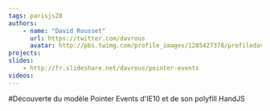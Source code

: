 ```yaml
---
tags: parisjs28
authors:
    - name: "David Rousset"
      url: https://twitter.com/davrous
      avatar: http://pbs.twimg.com/profile_images/1285427378/profiledavrous_bigger.jpg
projects:
slides:
    - http://fr.slideshare.net/davrous/pointer-events
videos:
---
```

#Découverte du modèle Pointer Events d'IE10 et de son polyfill HandJS
